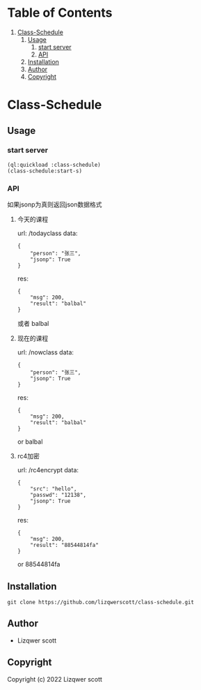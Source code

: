 
# Table of Contents

1.  [Class-Schedule](#orgc9b23df)
    1.  [Usage](#org5542d2f)
        1.  [start server](#org486dc51)
        2.  [API](#orga660a2e)
    2.  [Installation](#org9860b7f)
    3.  [Author](#orgba860d7)
    4.  [Copyright](#org0bb860b)


<a id="orgc9b23df"></a>

# Class-Schedule


<a id="org5542d2f"></a>

## Usage


<a id="org486dc51"></a>

### start server

    (ql:quickload :class-schedule)
    (class-schedule:start-s)


<a id="orga660a2e"></a>

### API

如果jsonp为真则返回json数据格式

1.  今天的课程

    url: /todayclass
    data:

        {
            "person": "张三",
            "jsonp": True
        }

    res:

        {
            "msg": 200,
            "result": "balbal"
        }

    或者
    balbal

2.  现在的课程

    url: /nowclass
    data:

        {
            "person": "张三",
            "jsonp": True
        }

    res:

        {
            "msg": 200,
            "result": "balbal"
        }

    or
    balbal

3.  rc4加密

    url: /rc4encrypt
    data:

        {
            "src": "hello",
            "passwd": "12138",
            "jsonp": True
        }

    res:

        {
            "msg": 200,
            "result": "88544814fa"
        }

    or
    88544814fa


<a id="org9860b7f"></a>

## Installation

    git clone https://github.com/lizqwerscott/class-schedule.git


<a id="orgba860d7"></a>

## Author

-   Lizqwer scott


<a id="org0bb860b"></a>

## Copyright

Copyright (c) 2022 Lizqwer scott

